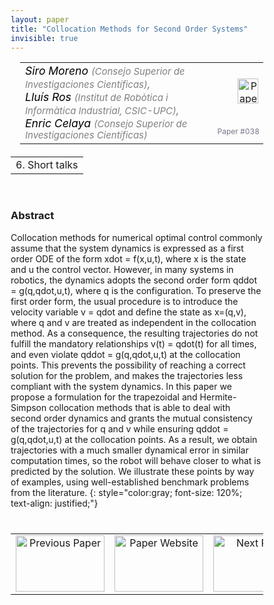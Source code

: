 ```yaml
---
layout: paper
title: "Collocation Methods for Second Order Systems"
invisible: true
---
```

<head>
<style>
* {
  box-sizing: border-box;
}

#myInput {
  background-position: 10px 10px;
  background-repeat: no-repeat;
  width: 100%;
  font-size: 100%;
  padding: 12px 20px 12px 40px;
  border: 1px solid #ddd;
  margin-bottom: 12px;
}

#myTable, #myTableA {
  border-collapse: collapse;
  width: 100%;
  border: 1px solid #ddd;
  font-size: 100%;
}

#myTable th, #myTable td, #myTableA th, #myTableA td {
  text-align: left;
  padding: 12px;
}

#myTable tr, #myTableA tr {
  border-bottom: 1px solid #ddd;
}

#myTable tr.header, #myTable tr:hover, #myTableA tr.header, #myTableA tr:hover {
  background-color: #f1f1f1;
}


#eventcounter1 a {
    font-size: 12px;
    color: #ffffff;
    display: block;
}

#eventcounter1 a:hover {
    text-decoration: none;
}

#eventcounter2 a {
    font-size: 12px;
    color: #ffffff;
    display: block;
}

#eventcounter2 a:hover {
    text-decoration: none;
}

</style>
</head>

<table width = "95%" style="padding-left: 15px; margin-left: auto; margin-right: 10px;">
<tr><td style = "vertical-align: top; padding-right: 25px;" rowspan="2">
<span style="color:black; font-size: 110%;"><i>
Siro Moreno <span style="color:gray; font-size: 85%">(Consejo Superior de Investigaciones Científicas)</span><span style="color:gray; font-size: 100%">,</span><br>
Lluís Ros <span style="color:gray; font-size: 85%">(Institut de Robòtica i Informàtica Industrial, CSIC-UPC)</span><span style="color:gray; font-size: 100%">,</span><br>
Enric Celaya <span style="color:gray; font-size: 85%">(Consejo Superior de Investigaciones Científicas)</span>
</i></span>
</td>

<td style="text-align: right;"><a href="http://www.roboticsproceedings.org/rss18/p038.pdf"><img src="{{ site.baseurl }}/images/paper_link.png" alt="Paper Website" width = "33"  height = "40"/></a><br></td>
</tr>
<tr>
<td style="color:#777789; text-align:right; font-size: 75%; margin-right:10px;">Paper&nbsp;#038</td>
</tr>
</table>

<table width="80%" style="margin-top: 20px; margin-left: auto; margin-right: auto;">
  <tr>
    <td style="text-align:center;">6. Short talks</td>
  </tr>
</table>
<br>


### Abstract
Collocation methods for numerical optimal control commonly assume that the system dynamics is expressed as a first order ODE of the form xdot = f(x,u,t), where x is the state and u the control vector. However, in many systems in robotics, the dynamics adopts the second order form qddot = g(q,qdot,u,t), where q is the configuration. To preserve the first order form, the usual procedure is to introduce the velocity variable v = qdot  and define the state as x=(q,v), where q and v are treated as independent in the collocation method. As a consequence, the resulting trajectories do not fulfill the mandatory relationships v(t) = qdot(t) for all times, and even violate qddot = g(q,qdot,u,t) at the collocation points. This prevents the possibility of reaching a correct solution for the problem, and makes the trajectories less compliant with the system dynamics. In this paper we propose a formulation for the trapezoidal and Hermite-Simpson collocation methods that is able to deal with second order dynamics and grants the mutual consistency of the trajectories for q and v while ensuring qddot = g(q,qdot,u,t) at the collocation points. As a result, we obtain trajectories with a much smaller dynamical error in similar computation times, so the robot will behave closer to what is predicted by the solution. We illustrate these points by way of examples, using well-established benchmark problems from the literature.
{: style="color:gray; font-size: 120%; text-align: justified;"}


<table width="100%" style="margin-top:40px;">
<tr>
    <td style="width: 30%; text-align: center;"><a href="{{ site.baseurl }}/program/papers/037/">
<img src="{{ site.baseurl }}/images/previous_paper_icon.png"
       alt="Previous Paper" width = "142"  height = "90"/> 
</a> </td>
<td style="text-align: center;"><a href="{{ site.baseurl }}/program/papers">
<img src="{{ site.baseurl }}/images/overview_icon.png"
       alt="Paper Website" width = "142"  height = "90"/> 
</a> </td>
    <td style="width: 30%; text-align: center;"><a href="{{ site.baseurl }}/program/papers/039/">
    <img src="{{ site.baseurl }}/images/next_paper_icon.png"
        alt="Next Paper" width = "142"  height = "90"/>
    </a></td>
</tr>
</table>
